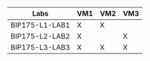 Labs           | VM1 | VM2 | VM3
---------------|-----|-----|----
BIP175-L1-LAB1 | X   | X   |
BIP175-L2-LAB2 | X   |     | X
BIP175-L3-LAB3 | X   | X   | X
